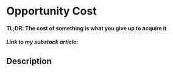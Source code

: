# Opportunity Cost
#### TL;DR: The cost of something is what you give up to acquire it

##### Link to my substack article: 

## Description
